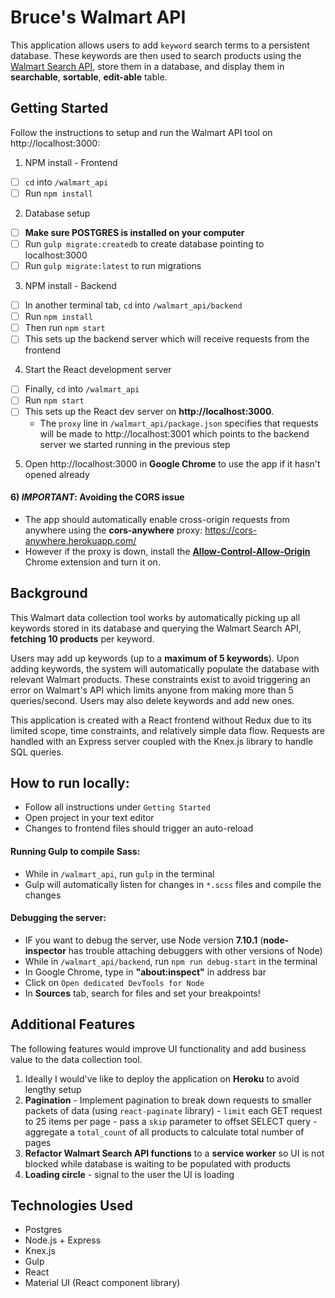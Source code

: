 # Bruce's Walmart API

This application allows users to add `keyword` search terms to a persistent database. These keywords are then used to search products using the [Walmart Search API](https://developer.walmartlabs.com/docs/read/Search_API), store them in a database, and display them in **searchable**, **sortable**, **edit-able** table.

## Getting Started

Follow the instructions to setup and run the Walmart API tool on http://localhost:3000:

1) NPM install - Frontend
  - [ ] `cd` into `/walmart_api`
  - [ ] Run `npm install`

2) Database setup
  - [ ] **Make sure POSTGRES is installed on your computer**
  - [ ] Run `gulp migrate:createdb` to create database pointing to localhost:3000
  - [ ] Run `gulp migrate:latest` to run migrations

3) NPM install - Backend
  - [ ] In another terminal tab, `cd` into `/walmart_api/backend`
  - [ ] Run `npm install`
  - [ ] Then run `npm start`
  - [ ] This sets up the backend server which will receive requests from the frontend

4) Start the React development server
  - [ ] Finally, `cd` into `/walmart_api`
  - [ ] Run `npm start`
  - [ ] This sets up the React dev server on **http://localhost:3000**.
    - The `proxy` line in `/walmart_api/package.json` specifies that requests will be made to http<span></span>://localhost:3001 which points to the backend server we started running in the previous step

5) Open http://localhost:3000 in **Google Chrome** to use the app if it hasn't opened already

#### 6) _IMPORTANT_: Avoiding the CORS issue
  - The app should automatically enable cross-origin requests from anywhere using the **cors-anywhere** proxy: https://cors-anywhere.herokuapp.com/
  - However if the proxy is down, install the [**Allow-Control-Allow-Origin**](https://chrome.google.com/webstore/detail/allow-control-allow-origi/nlfbmbojpeacfghkpbjhddihlkkiljbi?hl=en) Chrome extension and turn it on.

## Background

This Walmart data collection tool works by automatically picking up all keywords stored in its database and querying the Walmart Search API, **fetching 10 products** per keyword.

Users may add up keywords (up to a **maximum of 5 keywords**). Upon adding keywords, the system will automatically populate the database with relevant Walmart products. These constraints exist to avoid triggering an error on Walmart's API which limits anyone from making more than 5 queries/second. Users may also delete keywords and add new ones.

This application is created with a React frontend without Redux due to its limited scope, time constraints, and relatively simple data flow. Requests are handled with an Express server coupled with the Knex.js library to handle SQL queries.

## How to run locally:
  - Follow all instructions under `Getting Started`
  - Open project in your text editor
  - Changes to frontend files should trigger an auto-reload

  #### Running Gulp to compile Sass:
  - While in `/walmart_api`, run `gulp` in the terminal
  - Gulp will automatically listen for changes in `*.scss` files and compile the changes

  #### Debugging the server:
  - IF you want to debug the server, use Node version **7.10.1** (**node-inspector** has trouble attaching debuggers with other versions of Node)
  - While in `/walmart_api/backend`, run `npm run debug-start` in the terminal
  - In Google Chrome, type in **"about:inspect"** in address bar
  - Click on `Open dedicated DevTools for Node`
  - In **Sources** tab, search for files and set your breakpoints!

## Additional Features
  The following features would improve UI functionality and add business value to the data collection tool.

  1. Ideally I would've like to deploy the application on **Heroku** to avoid lengthy setup
  2. **Pagination** - Implement pagination to break down requests to smaller packets of data (using `react-paginate` library)
    - `limit` each GET request to 25 items per page
    - pass a `skip` parameter to offset SELECT query
    - aggregate a `total_count` of all products to calculate total number of pages
  3. **Refactor Walmart Search API functions** to a **service worker** so UI is not blocked while database is waiting to be populated with products
  4. **Loading circle** - signal to the user the UI is loading

## Technologies Used
  - Postgres
  - Node.js + Express
  - Knex.js
  - Gulp
  - React
  - Material UI (React component library)
